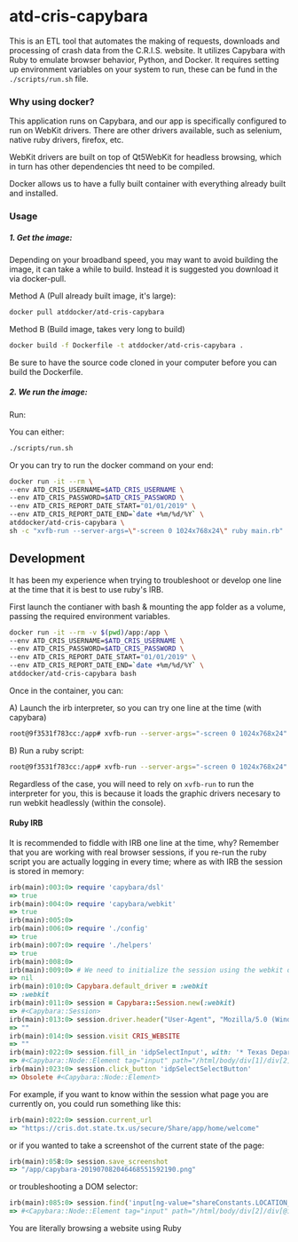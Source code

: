 # atd-cris-capybara

This is an ETL tool that automates the making of requests, downloads and processing of crash data from the C.R.I.S. website. It utilizes Capybara with Ruby to emulate browser behavior, Python, and Docker. It requires setting up environment variables on your system to run, these can be fund in the `./scripts/run.sh` file.

### Why using docker?

This application runs on Capybara, and our app is specifically configured to run on WebKit drivers. There are other drivers available, such as selenium, native ruby drivers, firefox, etc.

WebKit drivers are built on top of Qt5WebKit for headless browsing, which in turn has other dependencies tht need to be compiled.

Docker allows us to have a fully built container with everything already built and installed. 

### Usage

##### 1. Get the image:

Depending on your broadband speed, you may want to avoid building the image, it can take a while to build. Instead it is suggested you download it via docker-pull.

Method A (Pull already built image, it's large):

```bash
docker pull atddocker/atd-cris-capybara
```

Method B (Build image, takes very long to build)

```bash
docker build -f Dockerfile -t atddocker/atd-cris-capybara .
```

Be sure to have the source code cloned in your computer before you can build the Dockerfile.

##### 2. We run the image:

Run:

You can either:

```bash
./scripts/run.sh
```

Or you can try to run the docker command on your end:

```bash
docker run -it --rm \
--env ATD_CRIS_USERNAME=$ATD_CRIS_USERNAME \
--env ATD_CRIS_PASSWORD=$ATD_CRIS_PASSWORD \
--env ATD_CRIS_REPORT_DATE_START="01/01/2019" \
--env ATD_CRIS_REPORT_DATE_END=`date +%m/%d/%Y` \
atddocker/atd-cris-capybara \
sh -c "xvfb-run --server-args=\"-screen 0 1024x768x24\" ruby main.rb"
```


## Development

It has been my experience when trying to troubleshoot or develop one line at the time that it is best to use ruby's IRB.

First launch the contianer with bash & mounting the app folder as a volume, passing the required environment variables.

```bash
docker run -it --rm -v $(pwd)/app:/app \
--env ATD_CRIS_USERNAME=$ATD_CRIS_USERNAME \
--env ATD_CRIS_PASSWORD=$ATD_CRIS_PASSWORD \
--env ATD_CRIS_REPORT_DATE_START="01/01/2019" \
--env ATD_CRIS_REPORT_DATE_END=`date +%m/%d/%Y` \
atddocker/atd-cris-capybara bash
```

Once in the container, you can:
 
A) Launch the irb interpreter, so you can try one line at the time (with capybara)

```bash
root@9f3531f783cc:/app# xvfb-run --server-args="-screen 0 1024x768x24" irb
```

B) Run a ruby script:

```bash
root@9f3531f783cc:/app# xvfb-run --server-args="-screen 0 1024x768x24" ruby main.rb
``` 

Regardless of the case, you will need to rely on `xvfb-run` to run the interpreter for you, this is because it loads the graphic drivers necesary to run webkit headlessly (within the console).


#### Ruby IRB

It is recommended to fiddle with IRB one line at the time, why? Remember that you are working with real browser sessions, if you re-run the ruby script you are actually logging in every time; where as with IRB the session is stored in memory:


```ruby
irb(main):003:0> require 'capybara/dsl'
=> true
irb(main):004:0> require 'capybara/webkit'
=> true
irb(main):005:0>
irb(main):006:0> require './config'
=> true
irb(main):007:0> require './helpers'
=> true
irb(main):008:0>
irb(main):009:0> # We need to initialize the session using the webkit driver
=> nil
irb(main):010:0> Capybara.default_driver = :webkit
=> :webkit
irb(main):011:0> session = Capybara::Session.new(:webkit)
=> #<Capybara::Session>
irb(main):013:0> session.driver.header("User-Agent", "Mozilla/5.0 (Windows NT 10.0; Win64; x64) AppleWebKit/537.36 (KHTML, like Gecko) Chrome/74.0.3729.169 Safari/537.36")
=> ""
irb(main):014:0> session.visit CRIS_WEBSITE
=> ""
irb(main):022:0> session.fill_in 'idpSelectInput', with: '* Texas Department of Transportation'
=> #<Capybara::Node::Element tag="input" path="/html/body/div[1]/div[2]/div[2]/div/div[@id='formContent']/div[@id='idpSelectIdPSelector']/div[@id='idpSelectIdPEntryTile']/form/input[@id='idpSelectInput']">
irb(main):023:0> session.click_button 'idpSelectSelectButton'
=> Obsolete #<Capybara::Node::Element>
```

For example, if you want to know within the session what page you are currently on, you could run something like this:

```ruby
irb(main):022:0> session.current_url
=> "https://cris.dot.state.tx.us/secure/Share/app/home/welcome"
```

or if you wanted to take a screenshot of the current state of the page:

```ruby
irb(main):058:0> session.save_screenshot
=> "/app/capybara-201907082046468551592190.png"
```

or troubleshooting a DOM selector:

```ruby
irb(main):085:0> session.find('input[ng-value="shareConstants.LOCATION_TYPE_IDS.COUNTY"]')
=> #<Capybara::Node::Element tag="input" path="/html/body/div[2]/div[@id='tcAppContent']/ui-view/ui-view/div/div/form/div[3]/div[1]/div/label/input">
```

You are literally browsing a website using Ruby
